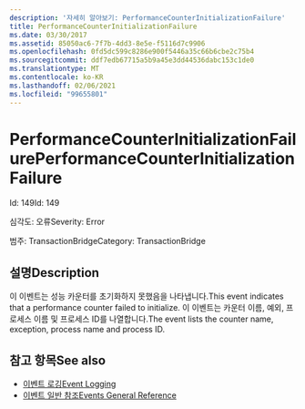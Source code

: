 ```yaml
---
description: '자세히 알아보기: PerformanceCounterInitializationFailure'
title: PerformanceCounterInitializationFailure
ms.date: 03/30/2017
ms.assetid: 85050ac6-7f7b-4dd3-8e5e-f5116d7c9906
ms.openlocfilehash: 0fd5dc599c8286e900f5446a35c66b6cbe2c75b4
ms.sourcegitcommit: ddf7edb67715a5b9a45e3dd44536dabc153c1de0
ms.translationtype: MT
ms.contentlocale: ko-KR
ms.lasthandoff: 02/06/2021
ms.locfileid: "99655801"
---
```

# <a name="performancecounterinitializationfailure"></a><span data-ttu-id="3de5b-103">PerformanceCounterInitializationFailure</span><span class="sxs-lookup"><span data-stu-id="3de5b-103">PerformanceCounterInitializationFailure</span></span>

<span data-ttu-id="3de5b-104">Id: 149</span><span class="sxs-lookup"><span data-stu-id="3de5b-104">Id: 149</span></span>  
  
 <span data-ttu-id="3de5b-105">심각도: 오류</span><span class="sxs-lookup"><span data-stu-id="3de5b-105">Severity: Error</span></span>  
  
 <span data-ttu-id="3de5b-106">범주: TransactionBridge</span><span class="sxs-lookup"><span data-stu-id="3de5b-106">Category: TransactionBridge</span></span>  
  
## <a name="description"></a><span data-ttu-id="3de5b-107">설명</span><span class="sxs-lookup"><span data-stu-id="3de5b-107">Description</span></span>  

 <span data-ttu-id="3de5b-108">이 이벤트는 성능 카운터를 초기화하지 못했음을 나타냅니다.</span><span class="sxs-lookup"><span data-stu-id="3de5b-108">This event indicates that a performance counter failed to initialize.</span></span> <span data-ttu-id="3de5b-109">이 이벤트는 카운터 이름, 예외, 프로세스 이름 및 프로세스 ID를 나열합니다.</span><span class="sxs-lookup"><span data-stu-id="3de5b-109">The event lists the counter name, exception, process name and process ID.</span></span>  
  
## <a name="see-also"></a><span data-ttu-id="3de5b-110">참고 항목</span><span class="sxs-lookup"><span data-stu-id="3de5b-110">See also</span></span>

- [<span data-ttu-id="3de5b-111">이벤트 로깅</span><span class="sxs-lookup"><span data-stu-id="3de5b-111">Event Logging</span></span>](index.md)
- [<span data-ttu-id="3de5b-112">이벤트 일반 참조</span><span class="sxs-lookup"><span data-stu-id="3de5b-112">Events General Reference</span></span>](events-general-reference.md)
